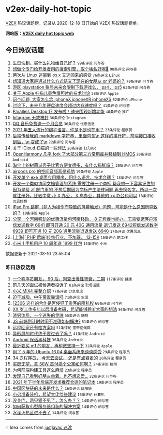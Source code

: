 # v2ex-daily-hot-topic

[V2EX](https://www.v2ex.com/) 热议话题榜，记录从 2020-12-18 日开始的 V2EX 热议话题榜单。

**网站版：[V2EX daily hot topic web](https://boojack.github.io/v2ex-daily-hot-topic-web/)**

## 今日热议话题

<!-- TODAY BEGIN -->

1. [生日快到，买什么礼物给自己好？](https://www.v2ex.com/t/794756) `99条评论` `问与答`
1. [想做个专门给开发者用的搜索引擎，取个啥名好呢🤔](https://www.v2ex.com/t/794816) `98条评论` `问与答`
1. [两次从 Linux 逃离到 os x 又逃回来的感受](https://www.v2ex.com/t/794788) `76条评论` `Linux`
1. [想知道大家是通过什么方式结交了现在的女朋友 or 老婆的？](https://www.v2ex.com/t/794752) `70条评论` `问与答`
1. [港区 playstation 账号未来会限制下载游戏么， ps4， ps5](https://www.v2ex.com/t/794753) `63条评论` `问与答`
1. [关于 Apple 扫描儿童色情照片的技术讨论](https://www.v2ex.com/t/794903) `58条评论` `Apple`
1. [问个问题, 大家怎么念 iphoneX iphoneXR iphoneXS](https://www.v2ex.com/t/794855) `52条评论` `iPhone`
1. [讨论下，未来几年硬盘速度会超过内存速度吗？](https://www.v2ex.com/t/794868) `41条评论` `问与答`
1. [Parallels Desktop 17 发布啦！速来围观新增功能](https://www.v2ex.com/t/794845) `40条评论` `推广`
1. [Intagram 无故被封](https://www.v2ex.com/t/794785) `36条评论` `Instagram`
1. [QQ 音乐免费送一个月会员](https://www.v2ex.com/t/794861) `36条评论` `优惠信息`
1. [2021 年五大流行的编程语言，你是不是也在用？](https://www.v2ex.com/t/794760) `23条评论` `程序员`
1. [后端传给我的 markdown 字符串，里面包含\n 这样的换行符，前端接口接收到后，\n 变成了\\n](https://www.v2ex.com/t/794846) `22条评论` `问与答`
1. [关于 iCloud 扫描的一些想法](https://www.v2ex.com/t/794939) `20条评论` `iCloud`
1. [OpenHarmony 几乎 fork 了大部分第三方常用库并移植到 HMOS](https://www.v2ex.com/t/794889) `20条评论` `Android`
1. [淘宝上的树莓派壳子比官方便宜很多，有什么猫腻吗？](https://www.v2ex.com/t/794834) `20条评论` `问与答`
1. [airpods pro 的空间音频真是鸡肋](https://www.v2ex.com/t/794754) `19条评论` `Apple`
1. [开发单个 exe 桌面应用程序，用什么语言、技术合适？](https://www.v2ex.com/t/794937) `18条评论` `问与答`
1. [开发一个类似协同文档管理的系统 需要注册一个商标 帮我想一下容易记住的 因为是给 zf 部门用的 不想后期因为商标产生法律问题 再去换名字，所以一次就注册好，比较中意 小 X 办公， X 鸟办公，其他的 xx 办公也可以](https://www.v2ex.com/t/794875) `18条评论` `奇思妙想`
1. [iPad Pro 跳屏（非人为操作而导致的屏幕触发）问题，可能是什么原因所导致的？](https://www.v2ex.com/t/794830) `18条评论` `Apple`
1. [分享一个河南移动的优惠流量包河南移动， 8 元套餐也能办。无需受邀客户短信发送数字 6941 即可开通 20 元 40G 通用流量 退订发送 6942短信发送数字 6939 即可开通 10 元 20G 通用流量退退发送 6940](https://www.v2ex.com/t/794873) `17条评论` `优惠信息`
1. [[上海][ PHP 后端]传统行业，不加班， 13-15K](https://www.v2ex.com/t/794833) `16条评论` `酷工作`
1. [小米 1 手机用户 10 周年送 1999 红包](https://www.v2ex.com/t/794955) `15条评论` `小米`

数据更新于 2021-08-10 23:55:04

<!-- TODAY END -->

### 昨日热议话题

<!-- YESTERDAY BEGIN -->

1. [一个程序员朋友， 90 后，刚查出慢性肾衰，二期](https://www.v2ex.com/t/794579) `117条评论` `健康`
1. [前几天的面试被候选者投诉了](https://www.v2ex.com/t/794596) `81条评论` `职场话题`
1. [小米 MIX4 完整介绍](https://www.v2ex.com/t/794593) `77条评论` `分享发现`
1. [迫于减脂，中午带饭靠谱吗](https://www.v2ex.com/t/794568) `71条评论` `生活`
1. [12306 这样的合作是否侵犯了乘客的隐私权](https://www.v2ex.com/t/794542) `60条评论` `问与答`
1. [XX 岁工作多年以后准备考研，希望能够聆听大家的想法](https://www.v2ex.com/t/794509) `56条评论` `问与答`
1. [渣男体质，一个迷失的灵魂](https://www.v2ex.com/t/794588) `55条评论` `随想`
1. [JS 前端倒计时时间不准确如何解决?](https://www.v2ex.com/t/794514) `51条评论` `问与答`
1. [远程回家还有啥方案吗](https://www.v2ex.com/t/794537) `51条评论` `宽带症候群`
1. [异形屏的时代终于要过去了吗？](https://www.v2ex.com/t/794633) `41条评论` `Android`
1. [Android 保活黑科技](https://www.v2ex.com/t/794689) `36条评论` `Android`
1. [最近要买 m1 的朋友，再稍微坚持一下](https://www.v2ex.com/t/794699) `32条评论` `Apple`
1. [用了 5 年的 Ubuntu 16.04 桌面系统来谈谈感受](https://www.v2ex.com/t/794735) `29条评论` `程序员`
1. [34 岁程序员， 今天去面试， 还是有点紧张的](https://www.v2ex.com/t/794671) `28条评论` `程序员`
1. [买房无望，拿 50W 首付搞个公寓如何啊？](https://www.v2ex.com/t/794681) `24条评论` `杭州`
1. [为何前端构建工具这么麻烦](https://www.v2ex.com/t/794664) `23条评论` `程序员`
1. [发现自己看到好朋友单着。也不想恋爱...](https://www.v2ex.com/t/794527) `22条评论` `问与答`
1. [2021 年下半年后端开发求推荐合适的笔记本](https://www.v2ex.com/t/794639) `19条评论` `程序员`
1. [中国区块链的未来是什么？](https://www.v2ex.com/t/794611) `16条评论` `区块链`
1. [小弟准备装机，希望大佬给些建议](https://www.v2ex.com/t/794558) `15条评论` `计算机`
1. [没关门，两只猫不见了，怎么办？？](https://www.v2ex.com/t/794724) `14条评论` `问与答`
1. [如何获取小型服务器组装的解决方案](https://www.v2ex.com/t/794654) `14条评论` `问与答`
1. [水深火热区进不去了](https://www.v2ex.com/t/794607) `14条评论` `问与答`

<!-- YESTERDAY END -->

---

💡 Idea comes from [justjavac 迷渡](https://github.com/justjavac/)

